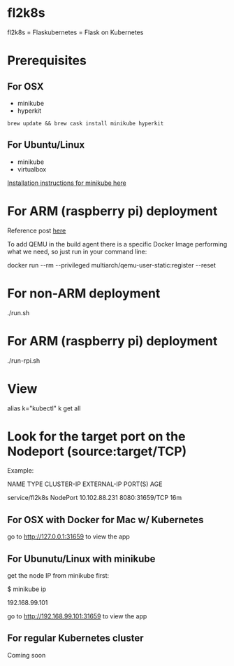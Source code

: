 # fl2k8s

fl2k8s = Flaskubernetes = Flask on Kubernetes

# Prerequisites


## For OSX

- minikube
- hyperkit

```
brew update && brew cask install minikube hyperkit
```

## For Ubuntu/Linux

- minikube
- virtualbox

[Installation instructions for minikube here](https://kubernetes.io/docs/tasks/tools/install-minikube/)

# For ARM (raspberry pi) deployment

Reference post [here](http://www.hotblackrobotics.com/en/blog/2018/01/22/docker-images-arm/)

To add QEMU in the build agent there is a specific Docker Image performing what we need, so just run in your command line:

  docker run --rm --privileged multiarch/qemu-user-static:register --reset

# For non-ARM deployment

  ./run.sh

# For ARM (raspberry pi) deployment

  ./run-rpi.sh

# View

  alias k="kubectl"
  k get all

# Look for the target port on the Nodeport (source:target/TCP)

Example:

NAME                 TYPE        CLUSTER-IP      EXTERNAL-IP   PORT(S)          AGE

service/fl2k8s       NodePort    10.102.88.231   <none>        8080:31659/TCP   16m

## For OSX with Docker for Mac w/ Kubernetes

go to http://127.0.0.1:31659 to view the app

## For Ubunutu/Linux with minikube

get the node IP from minikube first:

  $ minikube ip

  192.168.99.101

go to http://192.168.99.101:31659 to view the app

## For regular Kubernetes cluster

  Coming soon
